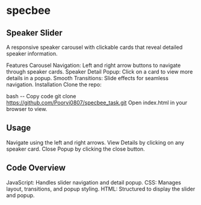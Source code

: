 # specbee

## Speaker Slider
A responsive speaker carousel with clickable cards that reveal detailed speaker information.

Features
Carousel Navigation: Left and right arrow buttons to navigate through speaker cards.
Speaker Detail Popup: Click on a card to view more details in a popup.
Smooth Transitions: Slide effects for seamless navigation.
Installation
Clone the repo:

bash
-- Copy code
git clone https://github.com/Poorvi0807/specbee_task.git
Open index.html in your browser to view.

## Usage
Navigate using the left and right arrows.
View Details by clicking on any speaker card.
Close Popup by clicking the close button.
## Code Overview
JavaScript: Handles slider navigation and detail popup.
CSS: Manages layout, transitions, and popup styling.
HTML: Structured to display the slider and popup.
